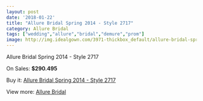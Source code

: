 ```yaml
---
layout: post
date: '2018-01-22'
title: "Allure Bridal Spring 2014 - Style 2717"
category: Allure Bridal
tags: ["wedding","allure","bridal","demure","prom"]
image: http://img.idealgown.com/3971-thickbox_default/allure-bridal-spring-2014-style-2717.jpg
---
```

Allure Bridal Spring 2014 - Style 2717

On Sales: **$290.495**
<a href="https://www.idealgown.com/en/allure-bridal/1839-allure-bridal-spring-2014-style-2717.html"><amp-img layout="responsive" width="600" height="600" src="//img.idealgown.com/3971-thickbox_default/allure-bridal-spring-2014-style-2717.jpg" alt="Allure Bridal Spring 2014 - Style 2717 0" /></a>
<a href="https://www.idealgown.com/en/allure-bridal/1839-allure-bridal-spring-2014-style-2717.html"><amp-img layout="responsive" width="600" height="600" src="//img.idealgown.com/3973-thickbox_default/allure-bridal-spring-2014-style-2717.jpg" alt="Allure Bridal Spring 2014 - Style 2717 1" /></a>
<a href="https://www.idealgown.com/en/allure-bridal/1839-allure-bridal-spring-2014-style-2717.html"><amp-img layout="responsive" width="600" height="600" src="//img.idealgown.com/3972-thickbox_default/allure-bridal-spring-2014-style-2717.jpg" alt="Allure Bridal Spring 2014 - Style 2717 2" /></a>

Buy it: [Allure Bridal Spring 2014 - Style 2717](https://www.idealgown.com/en/allure-bridal/1839-allure-bridal-spring-2014-style-2717.html "Allure Bridal Spring 2014 - Style 2717")

View more: [Allure Bridal](https://www.idealgown.com/en/29-allure-bridal "Allure Bridal")